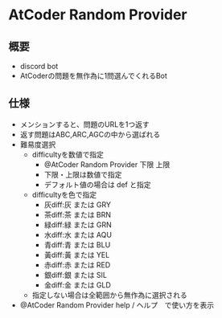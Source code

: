 # AtCoder Random Provider
## 概要
- discord bot
- AtCoderの問題を無作為に1問選んでくれるBot

## 仕様
- メンションすると、問題のURLを1つ返す
- 返す問題はABC,ARC,AGCの中から選ばれる
- 難易度選択
     - difficultyを数値で指定
          - @AtCoder Random Provider 下限 上限
          - 下限・上限は数値で指定
          - デフォルト値の場合は def と指定
     - difficultyを色で指定
          - 灰diff:灰 または GRY
          - 茶diff:茶 または BRN
          - 緑diff:緑 または GRN
          - 水diff:水 または AQU
          - 青diff:青 または BLU
          - 黃diff:黃 または YEL
          - 赤diff:赤 または RED
          - 銀diff:銀 または SIL
          - 金diff:金 または GLD
     - 指定しない場合は全範囲から無作為に選択される
- @AtCoder Random Provider help / ヘルプ　で使い方を表示
